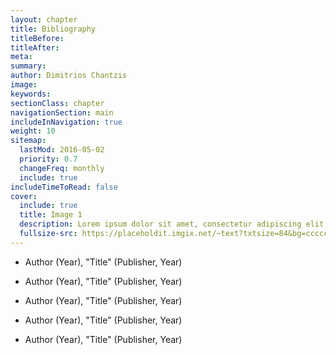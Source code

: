 ```yaml
---
layout: chapter
title: Bibliography
titleBefore:
titleAfter:
meta:
summary:
author: Dimitrios Chantzis
image:
keywords:
sectionClass: chapter
navigationSection: main
includeInNavigation: true
weight: 10
sitemap:
  lastMod: 2016-05-02
  priority: 0.7
  changeFreq: monthly
  include: true
includeTimeToRead: false
cover:
  include: true
  title: Image 1
  description: Lorem ipsum dolor sit amet, consectetur adipiscing elit.
  fullsize-src: https://placeholdit.imgix.net/~text?txtsize=84&bg=cccccc&txt=cover-image&w=1653&h=1167
---
```


- Author (Year), "Title" (Publisher, Year)

- Author (Year), "Title" (Publisher, Year)

- Author (Year), "Title" (Publisher, Year)

- Author (Year), "Title" (Publisher, Year)

- Author (Year), "Title" (Publisher, Year)
